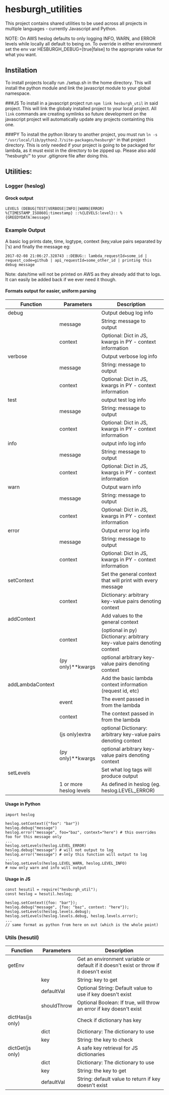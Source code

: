 # hesburgh_utilities

This project contains shared utilities to be used across all projects in multiple languages - currently Javascript and Python.

NOTE: On AWS heslog defaults to only logging INFO, WARN, and ERROR levels while locally all default to being on. To override in either environment set the env var HESBURGH_DEBUG=[true|false] to the appropriate value for what you want.

## Instilation
To install projects locally run ./setup.sh in the home directory. This will install the python module and link the javascript module to your global namespace.

###JS
To install in a javascript project run `npm link hesburgh_util` in said project. This will link the globaly installed project to your local project. All `link` commands are creating symlinks so future development on the javascript project will automatically update any projects containting this one.

###PY
To install the python library to another project, you must run `ln -s "/usr/local/lib/python2.7/site-packages/hesburgh"` in that project directory. This is only needed if your project is going to be packaged for lambda, as it must exist in the directory to be zipped up. Please also add "hesburgh/" to your .gitignore file after doing this.

## Utilities:
### Logger (heslog)

#### Grock output
```
LEVELS (DEBUG|TEST|VERBOSE|INFO||WARN|ERROR)
%{TIMESTAMP_ISO8601:timestamp} ::%{LEVELS:level}:: %{GREEDYDATA:message}
```
### Example Output
A basic log prints date, time, logtype, context (key,value pairs separated by |'s) and finally the message eg:

`2017-02-08 21:06:27.328743 ::DEBUG:: lambda_requestId=some_id | request_code=github | api_requestId=some_other_id | printing this debug message`

Note: date/time will not be printed on AWS as they already add that to logs. It can easily be added back if we ever need it though.
#### Formats output for easier, uniform parsing

Function | Parameters | Description
---------|------------|------------
debug    |            | Output debug log info
         | message    | String: message to output
         | context | Optional: Dict in JS, kwargs in PY - context information
verbose  |            | Output verbose log info
         | message    | String: message to output
         | context | Optional: Dict in JS, kwargs in PY - context information
test     |            | output test log info
         | message    | String: message to output
         | context | Optional: Dict in JS, kwargs in PY - context information
info     |            | output info log info
         | message    | String: message to output
         | context | Optional: Dict in JS, kwargs in PY - context information
warn     |            | Output warn info
         | message    | String: message to output
         | context | Optional: Dict in JS, kwargs in PY - context information
error    |            | Output error log info
         | message    | String: message to output
         | context | Optional: Dict in JS, kwargs in PY - context information
setContext|           | Set the general context that will print with every message
         | context    | Dictionary: arbitrary key-value pairs denoting context
addContext|           | Add values to the general context
         | context    | (optional in py) Dictionary: arbitrary key-value pairs denoting context
         | (py only)**kwargs | optional arbitrary key-value pairs denoting context
addLambdaContext|           | Add the basic lambda context information (request id, etc)
         | event      | The event passed in from the lambda
         | context    | The context passed in from the lambda
         | (js only)extra | optional Dictionary: arbitrary key-value pairs denoting context
         | (py only)**kwargs | optional arbitrary key-value pairs denoting context
setLevels|            | Set what log tags will produce output
         | 1 or more heslog levels | As defined in heslog (eg. heslog.LEVEL_ERROR)


#### Usage in Python
```
import heslog

heslog.setContext({"foo": "bar"})
heslog.debug("message")
heslog.error("message", foo="baz", context="here") # this overrides foo for this message only
...
heslog.setLevels(heslog.LEVEL_ERROR)
heslog.debug("message") # will not output to log
heslog.error("message") # only this function will output to log
...
heslog.setLevels(heslog.LEVEL_WARN, heslog.LEVEL_INFO)
# now only warn and info will output
```
#### Usage in JS
```
const hesutil = require("hesburgh_util");
const heslog = hesutil.heslog;

heslog.setContext({foo: "bar"});
heslog.debug("message", {foo: "baz", context: "here"});
heslog.setLevels(heslog.levels.debug);
heslog.setLevels(heslog.levels.debug, heslog.levels.error);
...
// same format as python from here on out (which is the whole point)
```

### Utils (hesutil)
Function | Parameters | Description
---------|------------|------------
getEnv   |            | Get an environment variable or default if it doesn't exist or throw if it doesn't exist
         | key        | String: key to get
         | defaultVal | Optional String: Default value to use if key doesn't exist
         | shouldThrow | Optional Boolean: If true, will throw an error if key doesn't exist
dictHas(js only) |    | Check if dictionary has key
         | dict       | Dictionary: The dictionary to use
         | key        | String: the key to check
dictGet(js only) |    | A safe key retrieval for JS dictionaries
         | dict       | Dictionary: The dictionary to use
         | key        | String: the key to get
         | defaultVal | String: default value to return if key doesn't exist
